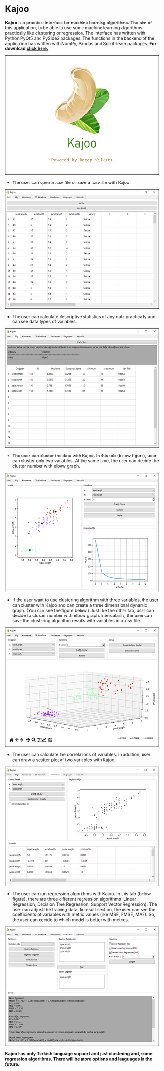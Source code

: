 # Kajoo
**Kajoo** is a practical interface for machine learning algorithms. The aim of this application,
to be able to use some machine learning algorithms practically like clustering or regression.
The interface has written with Python PyQt5 and PySide2 packages. The functions in the backend
of the application has written with NumPy, Pandas and Scikit-learn packages. **For download [click here.](https://github.com/ryilkici/kajoo)**

<img src="https://github.com/ryilkici/kajoo/blob/master/img/11.png" width="600" height="390">

- The user can open a .csv file or save a .csv file with Kajoo.

<img src="https://github.com/ryilkici/kajoo/blob/master/img/22.png" width="600" height="390">

- The user can calculate descriptive statistics of any data practically and can see data types of variables.

<img src="https://github.com/ryilkici/kajoo/blob/master/img/33.png" width="600" height="390">

- The user can cluster the data with Kajoo. In this tab (below figure), user can cluster only two variables. At the same time, the user can decide the cluster number with elbow graph.

<img src="https://github.com/ryilkici/kajoo/blob/master/img/44.png" width="600" height="390">

- If the user want to use clustering algorithm with three variables, the user can cluster with Kajoo and can create a three dimensional dynamic graph. (You can see the figure below.) Just like the other tab, user can decide to cluster number with elbow graph. Intercalarily, the user can save the clustering algorithm results with variables in a .csv file.

<img src="https://github.com/ryilkici/kajoo/blob/master/img/55.png" width="600" height="390">

- The user can calculate the correlations of variables. In addition, user can draw a scatter plot of two variables with Kajoo.

<img src="https://github.com/ryilkici/kajoo/blob/master/img/66.png" width="600" height="390">

- The user can run regression algorithms with Kajoo. In this tab (below figure), there are three different regression algorithms (Linear Regression, Decision Tree Regression, Support Vector Regression). The user can adjust the training data. In result section, the user can see the coefficients of variables with metric values (like MSE, RMSE, MAE). So, the user can decide to which model is better with metrics.

<img src="https://github.com/ryilkici/kajoo/blob/master/img/77.png" width="600" height="390">

**Kajoo has only Turkish language support and just clustering and, some regression algorithms. There will be more options and languages in the future.**
